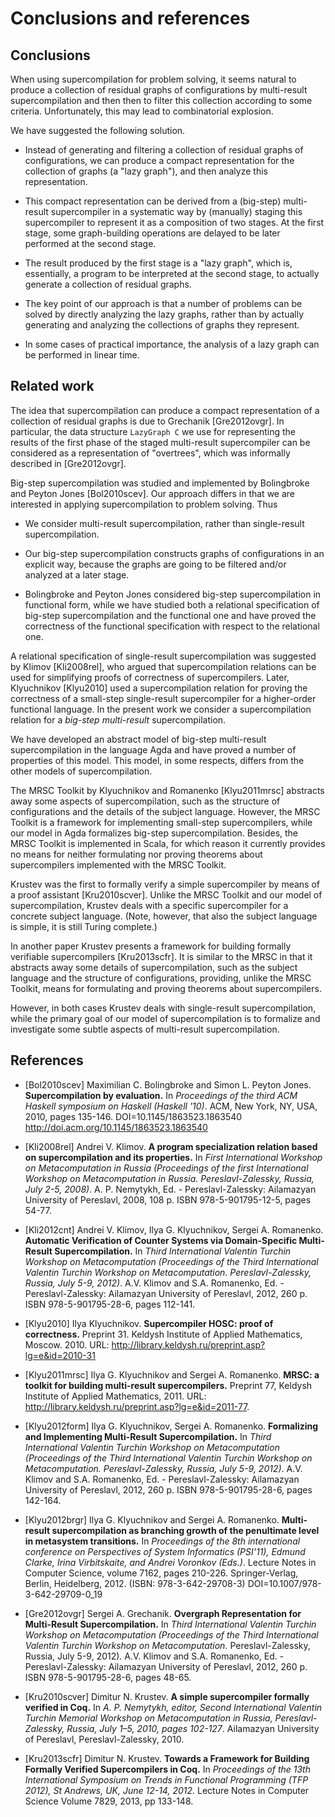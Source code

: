 # Conclusions and references

## Conclusions

When using supercompilation for problem solving, it seems natural
to produce a collection of residual graphs of configurations
by multi-result supercompilation and then
then to filter this collection according to some criteria.
Unfortunately, this may lead to combinatorial explosion.

We have suggested the following solution.

* Instead of generating and filtering a collection of residual
  graphs of configurations, we can produce a compact representation
  for the collection of graphs (a "lazy graph"), and then analyze
  this representation.

* This compact representation can be derived from
  a (big-step) multi-result supercompiler in a systematic way by
  (manually) staging this supercompiler to represent it
  as a composition of two stages. At the first stage, some
  graph-building operations are delayed to be later performed
  at the second stage.

* The result produced by the first stage is a "lazy graph",
  which is, essentially, a program to be interpreted at the
  second stage, to actually generate a collection of residual
  graphs.

* The key point of our approach is that a number of problems
  can be solved by directly analyzing the lazy graphs, rather
  than by actually generating and analyzing the collections
  of graphs they represent.

* In some cases of practical importance, the analysis of
  a lazy graph can be performed in linear time.

## Related work

The idea that supercompilation can produce a compact representation
of a collection of residual graphs is due to Grechanik
[Gre2012ovgr]. In particular, the data structure `LazyGraph C`
we use for representing the results of the first phase of
the staged multi-result supercompiler can be considered as
a representation of "overtrees", which was informally described
in [Gre2012ovgr].

Big-step supercompilation was studied and implemented by
Bolingbroke and Peyton Jones [Bol2010scev]. Our approach
differs in that we are interested in applying supercompilation to
problem solving. Thus

* We consider multi-result supercompilation, rather than
  single-result supercompilation.

* Our big-step supercompilation constructs graphs of configurations
  in an explicit way, because the graphs are going to be filtered
  and/or analyzed at a later stage.

* Bolingbroke and Peyton Jones considered big-step supercompilation
  in functional form, while we have studied both a relational
  specification of big-step supercompilation and the functional
  one and have proved the correctness of the functional
  specification with respect to the relational one.

A relational specification of single-result supercompilation
was suggested by Klimov [Kli2008rel], who argued that
supercompilation relations can be used for simplifying proofs
of correctness of supercompilers. Later, Klyuchnikov [Klyu2010]
used a supercompilation relation for proving the correctness
of a small-step single-result supercompiler for
a higher-order functional language. In the present work we
consider a supercompilation relation for a _big-step_
_multi-result_ supercompilation.

We have developed an abstract model of big-step multi-result
supercompilation in the language Agda and have proved a number
of properties of this model. This model, in some respects,
differs from the other models of supercompilation.

The MRSC Toolkit by Klyuchnikov and Romanenko [Klyu2011mrsc]
abstracts away some aspects of supercompilation, such as
the structure of configurations and the details of the
subject language. However, the MRSC Toolkit is a framework
for implementing small-step supercompilers, while our model
in Agda formalizes big-step supercompilation. Besides,
the MRSC Toolkit is implemented in Scala, for which reason
it currently provides no means for neither formulating nor
proving theorems about supercompilers implemented with
the MRSC Toolkit.

Krustev was the first to formally verify a simple supercompiler
by means of a proof assistant [Kru2010scver]. Unlike the MRSC
Toolkit and our model of supercompilation, Krustev deals with
a specific supercompiler for a concrete subject language.
(Note, however, that also the subject language is simple,
it is still Turing complete.)

In another paper Krustev presents a framework for building
formally verifiable supercompilers [Kru2013scfr]. It is
similar to the MRSC in that it abstracts away some details
of supercompilation, such as the subject language and
the structure of configurations, providing, unlike the MRSC
Toolkit, means for formulating and proving theorems about
supercompilers.

However, in both cases Krustev deals with single-result
supercompilation, while the primary goal of our model of
supercompilation is to formalize and investigate some subtle
aspects of multi-result supercompilation.

## References

* [Bol2010scev] Maximilian C. Bolingbroke and Simon L. Peyton Jones.
__Supercompilation by evaluation.__
In _Proceedings of the third ACM Haskell symposium on Haskell (Haskell '10)_.
ACM, New York, NY, USA, 2010, pages 135-146.
DOI=10.1145/1863523.1863540 <http://doi.acm.org/10.1145/1863523.1863540>

* [Kli2008rel] Andrei V. Klimov.
__A program specialization relation based on supercompilation and its properties.__
In _First International Workshop on Metacomputation in Russia
(Proceedings of the first International Workshop on Metacomputation in Russia.
Pereslavl-Zalessky, Russia, July 2-5, 2008)_.
A. P. Nemytykh, Ed. - Pereslavl-Zalessky: Ailamazyan University of Pereslavl, 2008, 108 p.
ISBN 978-5-901795-12-5, pages 54-77.

* [Kli2012cnt] Andrei V. Klimov, Ilya G. Klyuchnikov, Sergei A. Romanenko.
__Automatic Verification of Counter Systems via Domain-Specific Multi-Result Supercompilation.__
In _Third International Valentin Turchin Workshop on Metacomputation
(Proceedings of the Third International Valentin Turchin Workshop on Metacomputation.
Pereslavl-Zalessky, Russia, July 5-9, 2012)_.
A.V. Klimov and S.A. Romanenko, Ed. - Pereslavl-Zalessky: Ailamazyan University of Pereslavl, 2012, 260 p.
ISBN 978-5-901795-28-6, pages 112-141.

* [Klyu2010] Ilya Klyuchnikov.
__Supercompiler HOSC: proof of correctness.__ Preprint 31.
Keldysh Institute of Applied Mathematics, Moscow. 2010.
URL: <http://library.keldysh.ru/preprint.asp?lg=e&id=2010-31>

* [Klyu2011mrsc] Ilya G. Klyuchnikov and Sergei A. Romanenko.
__MRSC: a toolkit for building multi-result supercompilers.__
Preprint 77, Keldysh Institute of Applied Mathematics, 2011.
URL: <http://library.keldysh.ru/preprint.asp?lg=e&id=2011-77>.

* [Klyu2012form] Ilya G. Klyuchnikov, Sergei A. Romanenko.
__Formalizing and Implementing Multi-Result Supercompilation.__
In _Third International Valentin Turchin Workshop on Metacomputation
(Proceedings of the Third International Valentin Turchin Workshop on Metacomputation.
Pereslavl-Zalessky, Russia, July 5-9, 2012)_.
A.V. Klimov and S.A. Romanenko, Ed. - Pereslavl-Zalessky: Ailamazyan University of Pereslavl, 2012, 260 p.
ISBN 978-5-901795-28-6, pages 142-164.

* [Klyu2012brgr] Ilya G. Klyuchnikov and Sergei A. Romanenko.
__Multi-result supercompilation as branching growth of the penultimate level in metasystem transitions.__
In _Proceedings of the 8th international conference on Perspectives of System Informatics (PSI'11),
Edmund Clarke, Irina Virbitskaite, and Andrei Voronkov (Eds.)_.
Lecture Notes in Computer Science, volume 7162, pages 210-226. Springer-Verlag, Berlin, Heidelberg, 2012.
(ISBN: 978-3-642-29708-3) DOI=10.1007/978-3-642-29709-0_19

* [Gre2012ovgr] Sergei A. Grechanik.
__Overgraph Representation for Multi-Result Supercompilation.__
In _Third International Valentin Turchin Workshop on Metacomputation
(Proceedings of the Third International Valentin Turchin Workshop on Metacomputation._
Pereslavl-Zalessky, Russia, July 5-9, 2012).
A.V. Klimov and S.A. Romanenko, Ed. - Pereslavl-Zalessky: Ailamazyan University of Pereslavl, 2012, 260 p.
ISBN 978-5-901795-28-6, pages 48-65.

* [Kru2010scver] Dimitur N. Krustev.
__A simple supercompiler formally verified in Coq.__
In _A. P. Nemytykh, editor, Second International Valentin Turchin Memorial Workshop
on Metacomputation in Russia, Pereslavl-Zalessky, Russia, July 1–5, 2010, pages 102-127_.
Ailamazyan University of Pereslavl, Pereslavl-Zalessky, 2010.

* [Kru2013scfr] Dimitur N. Krustev.
__Towards a Framework for Building Formally Verified Supercompilers in Coq.__
In _Proceedings of the 13th International Symposium on Trends in Functional Programming (TFP 2012),
St Andrews, UK, June 12-14, 2012_.
Lecture Notes in Computer Science Volume 7829, 2013, pp 133-148.
